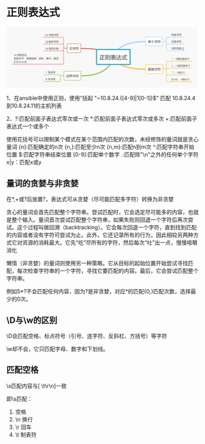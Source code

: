 # 正则表达式

![正则思维导图](/pics/zzbds.png)

1、在ansible中使用正则，使用“括起
"~10.8.24.([4-9]|1[0-1])$" 匹配 10.8.24.4到10.8.24.11的主机列表

2、?:匹配前面子表达式零次或一次
   *:匹配前面子表达式零次或多次
   +:匹配前面子表达式一个或多个

   使用花括号可以限制某个模式在某个范围内匹配的次数，未经修饰的量词就是贪心量词
   {n}:匹配确定的n次
   {n,}:匹配至少n次
   {n,m}:匹配n到m次
   ^:匹配字符串开始位置
   $:匹配字符串结束位置
   [0-9]:匹配单个数字
   .:匹配除"\n"之外的任何单个字符
   x|y：匹配x或y

## 量词的贪婪与非贪婪

在*,+或?后放置?，表达式可从贪婪（尽可能匹配多字符）转换为非贪婪

贪心的量词会首先匹配整个字符串。尝试匹配时，它会选定尽可能多的内容，也就是整个输入。量词首次尝试匹配整个字符串，如果失败则回退一个字符后再次尝试。这个过程叫做回溯（backtracking）。它会每次回退一个字符，直到找到匹配的内容或者没有字符可尝试为止。此外，它还记录所有的行为，因此相较另两种方式它对资源的消耗最大。它先“吃”尽所有的字符，然后每次“吐”出一点，慢慢咀嚼消化

懒惰（非贪婪）的量词则使用另一种策略。它从目标的起始位置开始尝试寻找匹配，每次检查字符串的一个字符，寻找它要匹配的内容。最后，它会尝试匹配整个字符串。

例如5*?不会匹配任何内容，因为?是非贪婪，对应*的匹配{0,}匹配次数，选择最少的0次。

## \D与\w的区别

\D会匹配空格、标点符号（引号、连字符、反斜杠、方括号）等字符

\w却不会，它只匹配字母、数字和下划线。

## 匹配空格

\s匹配内容与[ \t\r\n]一致

即\s匹配：

1. 空格
2. \n 换行
3. \r 回车
4. \t 制表符